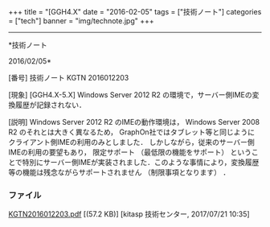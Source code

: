 ﻿+++
title = "[GGH4.X"
date = "2016-02-05"
tags = ["技術ノート"]
categories = ["tech"]
banner = "img/technote.jpg"
+++

-----------------------------------------------------------------------------------------------------------------------------

*技術ノート

2016/02/05*


[番号]
技術ノート KGTN 2016012203

[現象]
[GGH4.X-5.X] Windows Server 2012 R2
の環境で，サーバー側IMEの変換履歴が記録されない．

[説明]
Windows Server 2012 R2 のIMEの動作環境は， Windows Server 2008 R2
のそれとは大きく異なるため，
GraphOn社ではタブレット等と同じようにクライアント側IMEの利用のみとしました．
しかしながら，従来のサーバー側IMEの利用の要望もあり， 限定サポート
（最低限の機能をサポート）
ということで特別にサーバー側IMEが実装されました．このような事情により，変換履歴等の機能は残念ながらサポートされません
（制限事項となります） ．


### ファイル

 
 


[KGTN2016012203.pdf](http://techreport.kitasp.net/attachments/download/3735/KGTN2016012203.pdf)
 [(57.2 KB)] [kitasp 技術センター, 2017/07/21
10:35]


 


 

